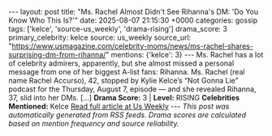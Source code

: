 --- layout: post title: "Ms. Rachel Almost Didn't See Rihanna's DM: 'Do You Know Who This Is?'" date: 2025-08-07 21:15:30 +0000 categories: gossip tags: ['kelce', 'source-us_weekly', 'drama-rising'] drama_score: 3 primary_celebrity: kelce source: us_weekly source_url: "https://www.usmagazine.com/celebrity-moms/news/ms-rachel-shares-surprising-dm-from-rihanna/" mentions: {'kelce': 3} --- Ms. Rachel has a lot of celebrity admirers, apparently, but she almost missed a personal message from one of her biggest A-list fans: Rihanna. Ms. Rachel (real name Rachel Accurso), 42, stopped by Kylie Kelce’s “Not Gonna Lie” podcast for the Thursday, August 7, episode — and she revealed Rihanna, 37, slid into her DMs. […] **Drama Score:** 3 | **Level:** RISING **Celebrities Mentioned:** Kelce [Read full article at Us Weekly](https://www.usmagazine.com/celebrity-moms/news/ms-rachel-shares-surprising-dm-from-rihanna/) --- *This post was automatically generated from RSS feeds. Drama scores are calculated based on mention frequency and source reliability.*